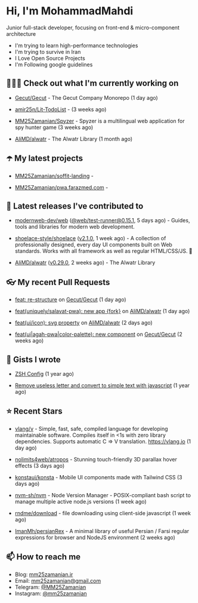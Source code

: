 # Hi, I'm MohammadMahdi

Junior full-stack developer, focusing on front-end & micro-component architecture

- I'm trying to learn high-performance technologies
- I'm trying to survive in Iran
- I Love Open Source Projects
- I'm Following google guidelines

## 👨🏻‍💻 Check out what I'm currently working on



- [Gecut/Gecut](https://github.com/Gecut/Gecut) - The Gecut Company Monorepo (1 day ago)

- [amir25n/Lit-TodoList](https://github.com/amir25n/Lit-TodoList) -  (3 weeks ago)

- [MM25Zamanian/Spyzer](https://github.com/MM25Zamanian/Spyzer) - Spyzer is a multilingual web application for spy hunter game (3 weeks ago)

- [AliMD/alwatr](https://github.com/AliMD/alwatr) - The Alwatr Library (1 month ago)

## ☂️ My latest projects



- [MM25Zamanian/soffit-landing](https://github.com/MM25Zamanian/soffit-landing) - 

- [MM25Zamanian/pwa.farazmed.com](https://github.com/MM25Zamanian/pwa.farazmed.com) - 

## 🎉 Latest releases I've contributed to



- [modernweb-dev/web](https://github.com/modernweb-dev/web) ([@web/test-runner@0.15.1](https://github.com/modernweb-dev/web/releases/tag/%40web/test-runner%400.15.1), 5 days ago) - Guides, tools and libraries for modern web development.

- [shoelace-style/shoelace](https://github.com/shoelace-style/shoelace) ([v2.1.0](https://github.com/shoelace-style/shoelace/releases/tag/v2.1.0), 1 week ago) - A collection of professionally designed, every day UI components built on Web standards. Works with all framework as well as regular HTML/CSS/JS. 🥾

- [AliMD/alwatr](https://github.com/AliMD/alwatr) ([v0.29.0](https://github.com/AliMD/alwatr/releases/tag/v0.29.0), 2 weeks ago) - The Alwatr Library

## 👓 My recent Pull Requests



- [feat: re-structure](https://github.com/Gecut/Gecut/pull/40) on [Gecut/Gecut](https://github.com/Gecut/Gecut) (1 day ago)

- [feat(uniquely/salavat-pwa): new app {fork}](https://github.com/AliMD/alwatr/pull/882) on [AliMD/alwatr](https://github.com/AliMD/alwatr) (1 day ago)

- [feat(ui/icon): svg property](https://github.com/AliMD/alwatr/pull/867) on [AliMD/alwatr](https://github.com/AliMD/alwatr) (2 days ago)

- [feat(ui|agah-pwa|color-palette): new component](https://github.com/Gecut/Gecut/pull/20) on [Gecut/Gecut](https://github.com/Gecut/Gecut) (2 weeks ago)

## 📓 Gists I wrote



- [ZSH Config](https://gist.github.com/fc1960135cf54fd5fae966c637455ffe) (1 year ago)

- [Remove useless letter and convert to simple text with javascript](https://gist.github.com/2249ec3b4dfe1de7693d6412beeba5a0) (1 year ago)

## ⭐ Recent Stars



- [vlang/v](https://github.com/vlang/v) - Simple, fast, safe, compiled language for developing maintainable software. Compiles itself in &lt;1s with zero library dependencies. Supports automatic C =&gt; V translation. https://vlang.io (1 day ago)

- [nolimits4web/atropos](https://github.com/nolimits4web/atropos) - Stunning touch-friendly 3D parallax hover effects (3 days ago)

- [konstaui/konsta](https://github.com/konstaui/konsta) - Mobile UI components made with Tailwind CSS (3 days ago)

- [nvm-sh/nvm](https://github.com/nvm-sh/nvm) - Node Version Manager - POSIX-compliant bash script to manage multiple active node.js versions (1 week ago)

- [rndme/download](https://github.com/rndme/download) - file downloading using client-side javascript (1 week ago)

- [ImanMh/persianRex](https://github.com/ImanMh/persianRex) - A minimal library of useful Persian / Farsi regular expressions for browser and NodeJS environment (2 weeks ago)

## 📫 How to reach me

- Blog: [mm25zamanian.ir](https://mm25zamanian.ir)
- Email: [mm25zamanian@gmail.com](mailto://mm25zamanian@gmail.com)
- Telegram: [@MM25Zamanian](https://t.me/MM25Zamanian)
- Instagram: [@mm25zamanian](https://instagram.com/mm25zamanian)
